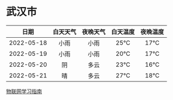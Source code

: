 # 武汉市
|日期|白天天气|夜晚天气|白天温度|夜晚温度|
|:--:|:--:|:--:|:--:|:--:|
|2022-05-18|小雨|小雨|25℃|17℃|
|2022-05-19|小雨|小雨|20℃|17℃|
|2022-05-20|阴|多云|23℃|16℃|
|2022-05-21|晴|多云|27℃|18℃|
 
[物联网学习指南](http://doc.lziqi.top/IoT)
